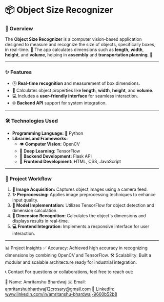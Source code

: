 # 📦 Object Size Recognizer  

### 🌟 Overview  
The **Object Size Recognizer** is a computer vision-based application designed to measure and recognize the size of objects, specifically boxes, in real-time. 📏 The app calculates dimensions such as **length**, **width**, **height**, and **volume**, helping in **assembly** and **transportation planning**. 🚚  

---

### ✨ Features  
- 🕒 **Real-time recognition** and measurement of box dimensions.  
- 📐 Calculates object properties like **length**, **width**, **height**, and **volume**.  
- 💻 Includes a **user-friendly interface** for seamless interaction.  
- 🌐 **Backend API** support for system integration.  

---

### 🛠️ Technologies Used  
- **Programming Language:** 🐍 Python  
- **Libraries and Frameworks:**  
  - 👁️ **Computer Vision:** OpenCV  
  - 🤖 **Deep Learning:** TensorFlow  
  - 🔗 **Backend Development:** Flask API  
  - 🎨 **Frontend Development:** HTML, CSS, JavaScript  

---

### 🚀 Project Workflow  
1. **📸 Image Acquisition:** Captures object images using a camera feed.  
2. **✨ Preprocessing:** Applies image preprocessing techniques to enhance input quality.  
3. **🤖 Model Implementation:** Utilizes TensorFlow for object detection and dimension calculation.  
4. **📏 Dimension Recognition:** Calculates the object's dimensions and displays results in real-time.  
5. **💻 Frontend Integration:** Implements a responsive interface for user interaction.  

---

📊 Project Insights
✅ Accuracy: Achieved high accuracy in recognizing dimensions by combining OpenCV and TensorFlow.
🛠️ Scalability: Built a modular and scalable architecture ready for industrial integration.

📞 Contact
For questions or collaborations, feel free to reach out:

👤 Name: Amritanshu Bhardwaj
✉️ Email: amritanshubhardwaj12crosary@gmail.com
🔗 LinkedIn: www.linkedin.com/in/amritanshu-bhardwaj-9600b52b8


